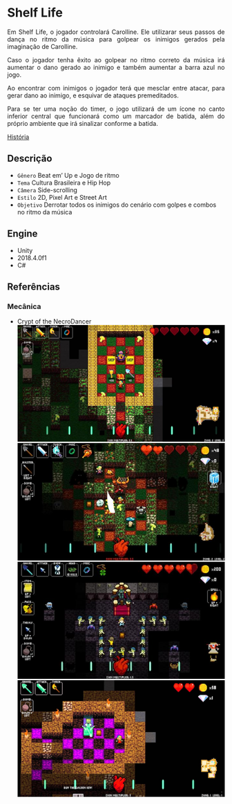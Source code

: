 # Shelf Life

<p align="justify">   Em Shelf Life, o jogador controlará Carolline. Ele utilizarar seus passos de dança no ritmo da música para golpear os inimigos gerados pela imaginação de Carolline.</p>
<p align="justify">   Caso o jogador tenha êxito ao golpear no ritmo correto da música irá aumentar o dano gerado ao inimigo e também aumentar a barra azul no jogo.</p>
<p align="justify">   Ao encontrar com inimigos o jogador terá que mesclar entre atacar, para gerar dano ao inimigo, e esquivar de ataques premeditados.</p>
<p align="justify">   Para se ter uma noção do timer, o jogo utilizará de um ícone no canto inferior central que funcionará como um marcador de batida, além do próprio ambiente que irá sinalizar conforme a batida.</p>

[História](documentacao/historia-shelf-life.pdf)

## Descrição
- `Gênero` Beat em’ Up e Jogo de ritmo
- `Tema` Cultura Brasileira e Hip Hop
- `Câmera` Side-scrolling
- `Estilo` 2D, Pixel Art e Street Art
- `Objetivo` Derrotar todos os inimigos do cenário com golpes e combos no ritmo da música

## Engine
- Unity 
- 2018.4.0f1
- C#

## Referências

### Mecânica
- Crypt of the NecroDancer
![Image](screenshot/referencias/Crypt-of-the-NecroDancer-1.jpg)
![Image](screenshot/referencias/Crypt-of-the-NecroDancer-2.jpg)
![Image](screenshot/referencias/Crypt-of-the-NecroDancer-3.jpg)
![Image](screenshot/referencias/Crypt-of-the-NecroDancer-4.jpg)
